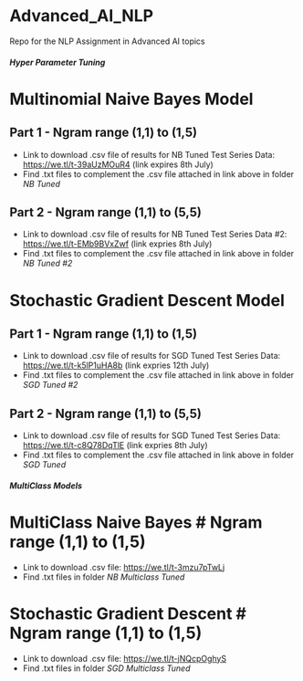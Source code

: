# Advanced_AI_NLP
Repo for the NLP Assignment in Advanced AI topics

##### Hyper Parameter Tuning ######

# Multinomial Naive Bayes Model #

## Part 1 - Ngram range (1,1) to (1,5) ##

- Link to download .csv file of results for NB Tuned Test Series Data: https://we.tl/t-39aUzMOuR4 (link expires 8th July)
- Find .txt files to complement the .csv file attached in link above in folder _NB Tuned_

## Part 2 - Ngram range (1,1) to (5,5) ##

- Link to download .csv file of results for NB Tuned Test Series Data #2: https://we.tl/t-EMb9BVxZwf (link expries 8th July)
- Find .txt files to complement the .csv file attached in link above in folder _NB Tuned #2_

# Stochastic Gradient Descent Model #

## Part 1 - Ngram range (1,1) to (1,5) ##

- Link to download .csv file of results for SGD Tuned Test Series Data: https://we.tl/t-k5lP1uHA8b (link expries 12th July)
- Find .txt files to complement the .csv file attached in link above in folder _SGD Tuned #2_

## Part 2 - Ngram range (1,1) to (5,5) ##

- Link to download .csv file of results for SGD Tuned Test Series Data: https://we.tl/t-c8Q78DqTlE (link expries 8th July)
- Find .txt files to complement the .csv file attached in link above in folder _SGD Tuned_

##### MultiClass Models #####

# MultiClass Naive Bayes # Ngram range (1,1) to (1,5) #

- Link to download .csv file: https://we.tl/t-3mzu7pTwLj
- Find .txt files in folder _NB Multiclass Tuned_

# Stochastic Gradient Descent # Ngram range (1,1) to (1,5) #

- Link to download .csv file: https://we.tl/t-jNQcpOghyS
- Find .txt files in folder _SGD Multiclass Tuned_
